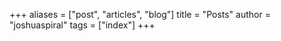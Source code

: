 +++
aliases = ["post", "articles", "blog"]
title = "Posts"
author = "joshuaspiral"
tags = ["index"]
+++

